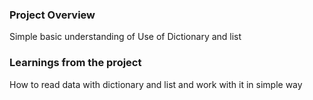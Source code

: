 ### Project Overview

 Simple basic  understanding of Use of Dictionary  and list 


### Learnings from the project

 How to read data with dictionary and list  and work with it in simple way


